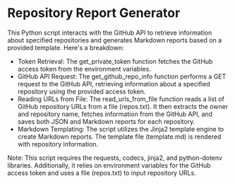 # Repository Report Generator

This Python script interacts with the GitHub API to retrieve information about specified repositories and generates Markdown reports based on a provided template. Here's a breakdown:

  - Token Retrieval: The get_private_token function fetches the GitHub access token from the environment variables.
  - GitHub API Request: The get_github_repo_info function performs a GET request to the GitHub API, retrieving information about a specified repository using the provided access token.
  - Reading URLs from File: The read_urls_from_file function reads a list of GitHub repository URLs from a file (repos.txt). It then extracts the owner and repository name, fetches information from the GitHub API, and saves both JSON and Markdown reports for each repository.
  - Markdown Templating: The script utilizes the Jinja2 template engine to create Markdown reports. The template file (template.md) is rendered with repository information.

Note: This script requires the requests, codecs, jinja2, and python-dotenv libraries. Additionally, it relies on environment variables for the GitHub access token and uses a file (repos.txt) to input repository URLs.
